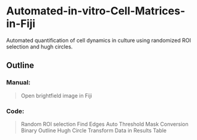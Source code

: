 # Automated-in-vitro-Cell-Matrices-in-Fiji

Automated quantification of cell dynamics in culture using randomized ROI selection and hugh circles. 

## Outline
### Manual:
> Open brightfield image in Fiji
  
### Code:
> Random ROI selection
> Find Edges
> Auto Threshold
> Mask Conversion
> Binary Outline
> Hugh Circle Transform
> Data in Results Table
